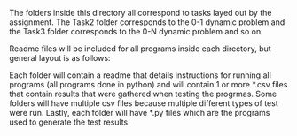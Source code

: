 The folders inside this directory all correspond to tasks layed out by the assignment. 
The Task2 folder corresponds to the 0-1 dynamic problem and the Task3 folder corresponds
to the 0-N dynamic problem and so on. 

Readme files will be included for all programs inside each directory, but general layout is as follows: 

Each folder will contain a readme that details instructions for running all programs (all programs done in python) 
and will contain 1 or more *.csv files that contain results that were gathered when testing the progrmas. Some folders 
will have multiple csv files because multiple different types of test were run. Lastly, each folder will have *.py files
which are the programs used to generate the test results. 
